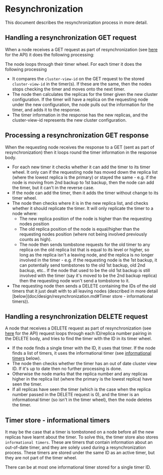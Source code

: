 # Resynchronization

This document describes the resynchronization process in more detail.

## Handling a resynchronization GET request

When a node receives a GET request as part of resynchronization (see [here](doc/api#Request (GET)) for the API) it does the following processing:

The node loops through their timer wheel. For each timer it does the following processing

* It compares the `cluster-view-id` on the GET request to the stored `cluster-view-id` in the timer(s). If these are the same, then the nodes stops checking the timer and moves onto the next timer.  
* The node then calculates the replicas for the timer given the new cluster configuration. If the timer will have a replica on the requesting node under the new configuration, the node pulls out the information for the timer, and adds it to the response.
* The timer information in the response has the new replicas, and the cluster-view-id represents the new cluster configuration. 

## Processing a resynchronization GET response

When the requesting node receives the response to a GET (sent as part of resynchronization) then it loops round the timer information in the response body. 

* For each new timer it checks whether it can add the timer to its timer wheel. It only can if the requesting node has moved down the replica list (where the lowest replica is the primary) or stayed the same - e.g. if the node is moving from 2nd backup to 1st backup, then the node can add the timer, but it can't in the reverse case.
* If the node can add the timer, then it adds the timer without change to its timer wheel. 
* The node then checks where it is in the new replica list, and checks whether it should replicate the timer. It will only replicate the timer to a node where:
    * The new replica position of the node is higher than the requesting nodes position
    * The old replica position of the node is equal/higher than the requesting nodes position (where not being involved previously counts as high).   
    * The node then sends tombstone requests for the old timer to any replica on the old replica list that is equal to its level or higher, so long as the replica isn't a leaving node, and the replica is no longer involved in the timer - e.g. if the requesting node is the 1st backup, it can potentially send tombstones to the old 1st backup, old 2nd backup, etc.. If the node that used to be the old 1st backup is still involved with the timer (say it's moved to be the 2nd backup replica) then the requesting node won't send a tombstone to it.
* The requesting node then sends a DELETE containing the IDs of the old timers that it just dealt with to all leaving nodes (described in more detail [below](doc/design/resynchronization.md#Timer store - informational timers)). 

## Handling a resynchronization DELETE request

A node that receives a DELETE request as part of resynchronization (see [here](doc/api.md#Request (DELETE)) for the API) request loops through each ID/replica number pairing in the DELETE body, and tries to find the timer with the ID in its timer wheel. 

* If the node finds a single timer with the ID, it uses that timer. If the node finds a list of timers, it uses the informational timer (see [informational timers]() below). 
* The node then checks whether the timer has an out of date cluster view ID. If it's up to date then no further processing is done. 
* Otherwise the node marks that the replica number and any replicas higher in the replica list (where the primary is the lowest replica) have seen the timer.
* If all replicas have seen the timer (which is the case when the replica number passed in the DELETE request is 0), and the timer is an informational timer (so isn't in the timer wheel), then the node deletes the timer. 

## Timer store - informational timers

It may be the case that a timer is tombstoned on a node before all the new replicas have learnt about the timer. To solve this, the timer store also stores `informational timers`. These are timers that contain information about an out-of-date timer, and they are solely used during a resynchronization process. These timers are stored under the same ID as an active timer, but they are not part of the timer wheel. 

There can be at most one informational timer stored for a single timer ID.
